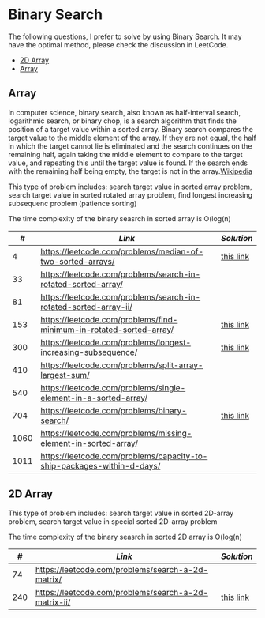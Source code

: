 # Binary Search

The following questions, I prefer to solve by using Binary Search. It may have the optimal method, please check the discussion in LeetCode.

* [2D Array](##2D-Array)
* [Array](##Array)

## Array

In computer science, binary search, also known as half-interval search, logarithmic search, or binary chop, is a search algorithm that finds the position of a target value within a sorted array. Binary search compares the target value to the middle element of the array. If they are not equal, the half in which the target cannot lie is eliminated and the search continues on the remaining half, again taking the middle element to compare to the target value, and repeating this until the target value is found. If the search ends with the remaining half being empty, the target is not in the array.[Wikipedia](https://en.wikipedia.org/wiki/Binary_search_algorithm)

This type of problem includes: search target value in sorted array problem, search target value in sorted rotated array problem, find longest increasing subsequenc problem (patience sorting)

The time complexity of the binary seasrch in sorted array is O(log(n)

| *#* | *Link* | *Solution* |
| ---- | --------------------------------- | --------------------------------- |
| 4 | https://leetcode.com/problems/median-of-two-sorted-arrays/ | [this link](../practice/solution/0004_median_of_two_sorted_arrays.py)|
| 33 | https://leetcode.com/problems/search-in-rotated-sorted-array/ | |
| 81 | https://leetcode.com/problems/search-in-rotated-sorted-array-ii/ | |
| 153 | https://leetcode.com/problems/find-minimum-in-rotated-sorted-array/ | [this link](../practice/solution/0153_find_minimum_in_rotated_sorted_array.py) |
| 300 | https://leetcode.com/problems/longest-increasing-subsequence/ | [this link](../practice/solution/0300_longest_increasing_subsequence.py) |
| 410 | https://leetcode.com/problems/split-array-largest-sum/ | |
| 540 | https://leetcode.com/problems/single-element-in-a-sorted-array/ | |
| 704 | https://leetcode.com/problems/binary-search/ | [this link](../practice/solution/0704_binary_search.py) |
| 1060 | https://leetcode.com/problems/missing-element-in-sorted-array/ | |
| 1011 | https://leetcode.com/problems/capacity-to-ship-packages-within-d-days/ | |

## 2D Array

This type of problem includes: search target value in sorted 2D-array problem, search target value in special sorted 2D-array problem

The time complexity of the binary seasrch in sorted 2D array is O(log(n)

| *#* | *Link* | *Solution* |
| ---- | --------------------------------- | --------------------------------- |
| 74 | https://leetcode.com/problems/search-a-2d-matrix/ | |
| 240 | https://leetcode.com/problems/search-a-2d-matrix-ii/ | [this link](../practice/solution/0240_search_a_2d_matrix_ii.py)|